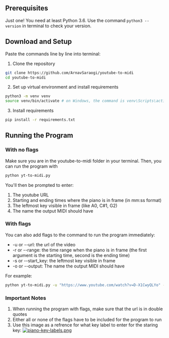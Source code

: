 ## Prerequisites
Just one! You need at least Python 3.6. Use the command `python3 --version` in terminal to check your version.

## Download and Setup
Paste the commands line by line into terminal:

1. Clone the repository
```bash
git clone https://github.com/ArnavSaraogi/youtube-to-midi
cd youtube-to-midi 
```

2. Set up virtual environment and install requirements
```bash
python3 -m venv venv
source venv/bin/activate # on Windows, the command is venv\Scripts\activate
```

3. Install requirements
```bash
pip install -r requirements.txt
```

## Running the Program
### With no flags
Make sure you are in the youtube-to-midi folder in your terminal. Then, you can run the program with
```bash
python yt-to-midi.py
```
You'll then be prompted to enter:
1. The youtube URL
2. Starting and ending times where the piano is in frame (in mm:ss format)
3. The leftmost key visible in frame (like A0, C#1, G2)
4. The name the output MIDI should have

### With flags
You can also add flags to the command to run the program immediately:
* -u or --url: the url of the video
* -r or --range: the time range when the piano is in frame (the first argument is the starting time, second is the ending time)
* -s or --start_key: the leftmost key visible in frame
* -o or --output: The name the output MIDI should have

For example:
```bash
python yt-to-midi.py -u "https://www.youtube.com/watch?v=D-X1CwyQLYo" -r 0:02 1:54 -s A0 -o la_la_land
```

### Important Notes
1. When running the program with flags, make sure that the url is in double quotes
2. Either all or none of the flags have to be included for the program to run
3. Use this image as a refrence for what key label to enter for the staring key:
[![piano-key-labels.png](https://i.postimg.cc/529CtthR/piano-key-labels.png)](https://postimg.cc/RN8FsvV7)